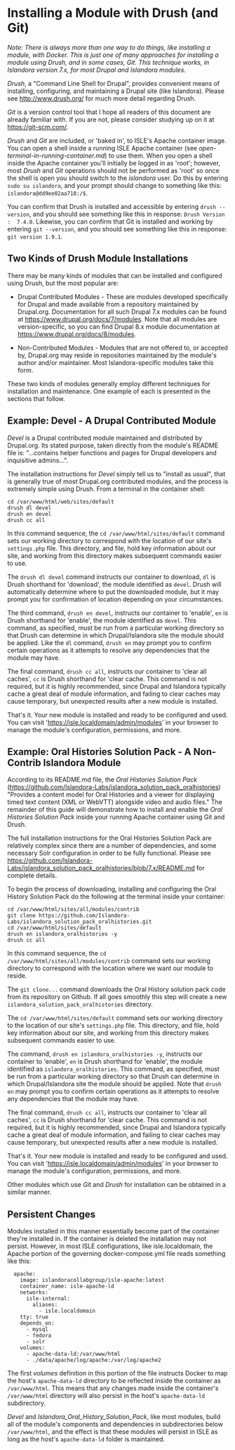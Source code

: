 # Installing a Module with Drush (and Git)

_Note: There is always more than one way to do things, like installing a module, with Docker.  This is just one of many approaches for installing a module using Drush, and in some cases, Git.  This technique works, in Islandora version 7.x, for most Drupal and Islandora modules._

_Drush_, a "Command Line Shell for Drupal", provides convenient means of installing, configuring, and maintaining a Drupal site (like Islandora).  Please see http://www.drush.org/ for much more detail regarding Drush.

_Git_ is a version control tool that I hope all readers of this document are already familiar with.  If you are not, please consider studying up on it at https://git-scm.com/.

_Drush_ and _Git_ are included, or 'baked in', to ISLE's Apache container image.  You can open a shell inside a running ISLE Apache container (see _open-terminal-in-running-container.md_) to use them.  When you open a shell inside the Apache container you'll initially be logged in as 'root'; however, most _Drush_ and _Git_ operations should not be performed as 'root' so once the shell is open you should switch to the _islandora_ user.  Do this by entering `sudo su islandora`, and your prompt should change to something like this: `islandora@dd9ee02aa718:/$`.  

You can confirm that Drush is installed and accessible by entering `drush --version`, and you should see something like this in response: `Drush Version   :  7.4.0`.  Likewise, you can confirm that Git is installed and working by entering `git --version`, and you should see something like this in response: `git version 1.9.1`.

## Two Kinds of Drush Module Installations

There may be many kinds of modules that can be installed and configured using Drush, but the most popular are:

* Drupal Contributed Modules - These are modules developed specifically for Drupal and made available from a repository maintained by Drupal.org.  Documentation for all such Drupal 7.x modules can be found at https://www.drupal.org/docs/7/modules.  Note that all modules are version-specific, so you can find Drupal 8.x module documentation at https://www.drupal.org/docs/8/modules.  

* Non-Contributed Modules - Modules that are not offered to, or accepted by, Drupal.org may reside in repositories maintained by the module's author and/or maintainer.  Most Islandora-specific modules take this form.

These two kinds of modules generally employ different techniques for installation and maintenance.  One example of each is presented in the sections that follow.

## Example: Devel - A Drupal Contributed Module
_Devel_ is a Drupal contributed module maintained and distributed by Drupal.org.  Its stated purpose, taken directly from the module's README file is: "...contains helper functions and pages for Drupal developers and inquisitive admins...".

The installation instructions for _Devel_ simply tell us to "install as usual", that is generally true of most Drupal.org contributed modules, and the process is extremely simple using Drush.  From a terminal in the container shell:

```
cd /var/www/html/web/sites/default
drush dl devel
drush en devel
drush cc all
```
In this command sequence, the `cd /var/www/html/sites/default` command sets our working directory to correspond with the location of our site's `settings.php` file.  This directory, and file, hold key information about our site, and working from this directory makes subsequent commands easier to use.

The `drush dl devel` command instructs our container to download, `dl` is Drush shorthand for 'download', the module identified as `devel`.  Drush will automatically determine where to put the downloaded module, but it may prompt you for confirmation of location depending on your circumstances.

The third command, `drush en devel`, instructs our container to 'enable', `en` is Drush shorthand for 'enable', the module identified as `devel`.  This command, as specified, must be run from a particular working directory so that Drush can determine in which Drupal/Islandora site the module should be applied.  Like the `dl` command, `drush en` may prompt you to confirm certain operations as it attempts to resolve any dependencies that the module may have.  

The final command, `drush cc all`, instructs our container to 'clear all caches', `cc` is Drush shorthand for 'clear cache. This command is not required, but it is highly recommended, since Drupal and Islandora typically cache a great deal of module information, and failing to clear caches may cause temporary, but unexpected results after a new module is installed.

That's it.  Your new module is installed and ready to be configured and used.  You can visit 'https://isle.localdomain/admin/modules' in your browser to manage the module's configuration, permissions, and more.

## Example: Oral Histories Solution Pack - A Non-Contrib Islandora Module

According to its README.md file, the *Oral Histories Solution Pack* (https://github.com/Islandora-Labs/islandora_solution_pack_oralhistories) "Provides a content model for Oral Histories and a viewer for displaying timed text content (XML or WebVTT) alongside video and audio files."  The remainder of this guide will demonstrate how to install and enable the *Oral Histories Solution Pack* inside your running Apache container using Git and Drush.

The full installation instructions for the Oral Histories Solution Pack are relatively complex since there are a number of dependencies, and some necessary Solr configuration in order to be fully functional.  Please see https://github.com/Islandora-Labs/islandora_solution_pack_oralhistories/blob/7.x/README.md for complete details.

To begin the process of downloading, installing and configuring the Oral History Solution Pack do the following at the terminal inside your container:

```
cd /var/www/html/sites/all/modules/contrib
git clone https://github.com/Islandora-Labs/islandora_solution_pack_oralhistories.git
cd /var/www/html/sites/default
drush en islandora_oralhistories -y
drush cc all
```

In this command sequence, the `cd /var/www/html/sites/all/modules/contrib` command sets our working directory to correspond with the location where we want our module to reside.  

The `git clone...` command downloads the Oral History solution pack code from its repository on Github. If all goes smoothly this step will create a new `islandora_solution_pack_oralhistories` directory.

The `cd /var/www/html/sites/default` command sets our working directory to the location of our site's `settings.php` file.  This directory, and file, hold key information about our site, and working from this directory makes subsequent commands easier to use.

The command, `drush en islandora_oralhistories -y`, instructs our container to 'enable', `en` is Drush shorthand for 'enable', the module identified as `islandora_oralhistories`.  This command, as specified, must be run from a particular working directory so that Drush can determine in which Drupal/Islandora site the module should be applied.  Note that `drush en` may prompt you to confirm certain operations as it attempts to resolve any dependencies that the module may have.  

The final command, `drush cc all`, instructs our container to 'clear all caches', `cc` is Drush shorthand for 'clear cache. This command is not required, but it is highly recommended, since Drupal and Islandora typically cache a great deal of module information, and failing to clear caches may cause temporary, but unexpected results after a new module is installed.

That's it.  Your new module is installed and ready to be configured and used.  You can visit 'https://isle.localdomain/admin/modules' in your browser to manage the module's configuration, permissions, and more.

Other modules which use _Git_ and _Drush_ for installation can be obtained in a similar manner.

## Persistent Changes

Modules installed in this manner essentially become part of the container they're installed in.  If the container is deleted the installation may not persist.  However, in most ISLE configurations, like isle.localdomain, the Apache portion of the governing docker-compose.yml file reads something like this:

```
  apache:
    image: islandoracollabgroup/isle-apache:latest
    container_name: isle-apache-ld
    networks:
      isle-internal:
        aliases:
          - isle.localdomain
    tty: true
    depends_on:
      - mysql
      - fedora
      - solr
    volumes:
      - apache-data-ld:/var/www/html
      - ./data/apache/log/apache:/var/log/apache2
```

The first _volumes_ definition in this portion of the file instructs Docker to map the host's `apache-data-ld` directory to be reflected inside the container as `/var/www/html`.   This means that any changes made inside the container's `/var/www/html` directory will also persist in the host's `apache-data-ld` subdirectory.

_Devel_ and _Islandora_Oral_History_Solution_Pack_, like most modules, build all of the module's components and dependencies in subdirectories below `/var/www/html`, and the effect is that these modules will persist in ISLE as long as the host's `apache-data-ld` folder is maintained.
